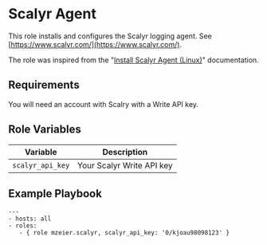 # Scalyr Agent

This role installs and configures the Scalyr logging agent. See [https://www.scalyr.com/](https://www.scalyr.com/).

The role was inspired from the "[Install Scalyr Agent (Linux)](https://www.scalyr.com/help/install-agent-linux#install)" documentation.

## Requirements
You will need an account with Scalry with a Write API key.

## Role Variables
Variable | Description |
-----|-----------------|
`scalyr_api_key`|Your Scalyr Write API key

## Example Playbook
    --- 
    - hosts: all
    - roles:
       - { role mzeier.scalyr, scalyr_api_key: '0/kjoau98098123' }